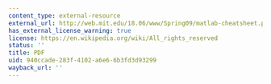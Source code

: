 ```yaml
---
content_type: external-resource
external_url: http://web.mit.edu/18.06/www/Spring09/matlab-cheatsheet.pdf
has_external_license_warning: true
license: https://en.wikipedia.org/wiki/All_rights_reserved
status: ''
title: PDF
uid: 940ccade-283f-4102-a6e6-6b3fd3d93299
wayback_url: ''
---
```

